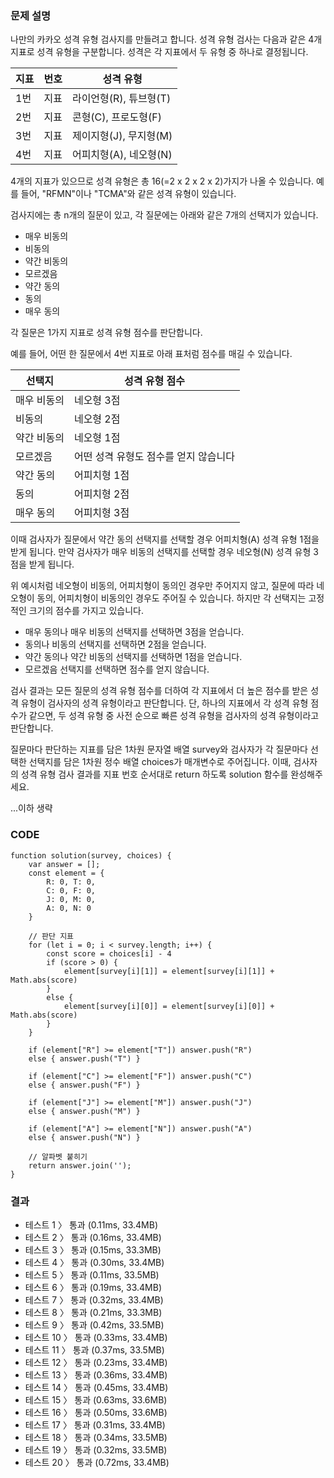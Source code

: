 ### 문제 설명

나만의 카카오 성격 유형 검사지를 만들려고 합니다.
성격 유형 검사는 다음과 같은 4개 지표로 성격 유형을 구분합니다. 성격은 각 지표에서 두 유형 중 하나로 결정됩니다.

| 지표 | 번호 | 성격 유형              |
| ---- | ---- | ---------------------- |
| 1번  | 지표 | 라이언형(R), 튜브형(T) |
| 2번  | 지표 | 콘형(C), 프로도형(F)   |
| 3번  | 지표 | 제이지형(J), 무지형(M) |
| 4번  | 지표 | 어피치형(A), 네오형(N) |

4개의 지표가 있으므로 성격 유형은 총 16(=2 x 2 x 2 x 2)가지가 나올 수 있습니다. 예를 들어, "RFMN"이나 "TCMA"와 같은 성격 유형이 있습니다.

검사지에는 총 n개의 질문이 있고, 각 질문에는 아래와 같은 7개의 선택지가 있습니다.

- 매우 비동의
- 비동의
- 약간 비동의
- 모르겠음
- 약간 동의
- 동의
- 매우 동의

각 질문은 1가지 지표로 성격 유형 점수를 판단합니다.

예를 들어, 어떤 한 질문에서 4번 지표로 아래 표처럼 점수를 매길 수 있습니다.

| 선택지      | 성격 유형 점수                        |
| ----------- | ------------------------------------- |
| 매우 비동의 | 네오형 3점                            |
| 비동의      | 네오형 2점                            |
| 약간 비동의 | 네오형 1점                            |
| 모르겠음    | 어떤 성격 유형도 점수를 얻지 않습니다 |
| 약간 동의   | 어피치형 1점                          |
| 동의        | 어피치형 2점                          |
| 매우 동의   | 어피치형 3점                          |

이때 검사자가 질문에서 약간 동의 선택지를 선택할 경우 어피치형(A) 성격 유형 1점을 받게 됩니다. 만약 검사자가 매우 비동의 선택지를 선택할 경우 네오형(N) 성격 유형 3점을 받게 됩니다.

위 예시처럼 네오형이 비동의, 어피치형이 동의인 경우만 주어지지 않고, 질문에 따라 네오형이 동의, 어피치형이 비동의인 경우도 주어질 수 있습니다.
하지만 각 선택지는 고정적인 크기의 점수를 가지고 있습니다.

- 매우 동의나 매우 비동의 선택지를 선택하면 3점을 얻습니다.
- 동의나 비동의 선택지를 선택하면 2점을 얻습니다.
- 약간 동의나 약간 비동의 선택지를 선택하면 1점을 얻습니다.
- 모르겠음 선택지를 선택하면 점수를 얻지 않습니다.

검사 결과는 모든 질문의 성격 유형 점수를 더하여 각 지표에서 더 높은 점수를 받은 성격 유형이 검사자의 성격 유형이라고 판단합니다. 단, 하나의 지표에서 각 성격 유형 점수가 같으면, 두 성격 유형 중 사전 순으로 빠른 성격 유형을 검사자의 성격 유형이라고 판단합니다.

질문마다 판단하는 지표를 담은 1차원 문자열 배열 survey와 검사자가 각 질문마다 선택한 선택지를 담은 1차원 정수 배열 choices가 매개변수로 주어집니다. 이때, 검사자의 성격 유형 검사 결과를 지표 번호 순서대로 return 하도록 solution 함수를 완성해주세요.

...이하 생략

### CODE

```
function solution(survey, choices) {
    var answer = [];
    const element = {
        R: 0, T: 0,
        C: 0, F: 0,
        J: 0, M: 0,
        A: 0, N: 0
    }

    // 판단 지표
    for (let i = 0; i < survey.length; i++) {
        const score = choices[i] - 4
        if (score > 0) {
            element[survey[i][1]] = element[survey[i][1]] + Math.abs(score)
        }
        else {
            element[survey[i][0]] = element[survey[i][0]] + Math.abs(score)
        }
    }

    if (element["R"] >= element["T"]) answer.push("R")
    else { answer.push("T") }

    if (element["C"] >= element["F"]) answer.push("C")
    else { answer.push("F") }

    if (element["J"] >= element["M"]) answer.push("J")
    else { answer.push("M") }

    if (element["A"] >= element["N"]) answer.push("A")
    else { answer.push("N") }

    // 알파벳 붙히기
    return answer.join('');
}

```

### 결과

- 테스트 1 〉 통과 (0.11ms, 33.4MB)
- 테스트 2 〉 통과 (0.16ms, 33.4MB)
- 테스트 3 〉 통과 (0.15ms, 33.3MB)
- 테스트 4 〉 통과 (0.30ms, 33.4MB)
- 테스트 5 〉 통과 (0.11ms, 33.5MB)
- 테스트 6 〉 통과 (0.19ms, 33.4MB)
- 테스트 7 〉 통과 (0.32ms, 33.4MB)
- 테스트 8 〉 통과 (0.21ms, 33.3MB)
- 테스트 9 〉 통과 (0.42ms, 33.5MB)
- 테스트 10 〉 통과 (0.33ms, 33.4MB)
- 테스트 11 〉 통과 (0.37ms, 33.5MB)
- 테스트 12 〉 통과 (0.23ms, 33.4MB)
- 테스트 13 〉 통과 (0.36ms, 33.4MB)
- 테스트 14 〉 통과 (0.45ms, 33.4MB)
- 테스트 15 〉 통과 (0.63ms, 33.6MB)
- 테스트 16 〉 통과 (0.50ms, 33.6MB)
- 테스트 17 〉 통과 (0.31ms, 33.4MB)
- 테스트 18 〉 통과 (0.34ms, 33.5MB)
- 테스트 19 〉 통과 (0.32ms, 33.5MB)
- 테스트 20 〉 통과 (0.72ms, 33.4MB)
